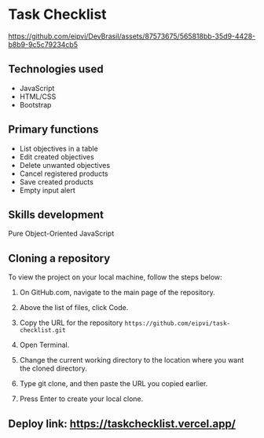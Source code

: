 # Task Checklist
 

https://github.com/eipvi/DevBrasil/assets/87573675/565818bb-35d9-4428-b8b9-9c5c79234cb5


## Technologies used

- JavaScript
- HTML/CSS
- Bootstrap

## Primary functions

- List objectives in a table
- Edit created objectives
- Delete unwanted objectives
- Cancel registered products
- Save created products
- Empty input alert

## Skills development

Pure Object-Oriented JavaScript

## Cloning a repository

To view the project on your local machine, follow the steps below:

1. On GitHub.com, navigate to the main page of the repository.

2. Above the list of files, click  Code.

3. Copy the URL for the repository ```https://github.com/eipvi/task-checklist.git```

4. Open Terminal.

5. Change the current working directory to the location where you want the cloned directory.

6. Type git clone, and then paste the URL you copied earlier.

7. Press Enter to create your local clone.



## Deploy link: https://taskchecklist.vercel.app/
